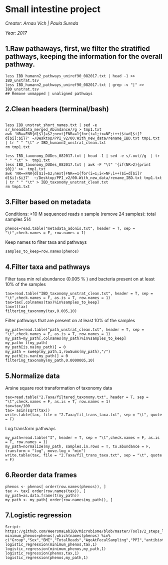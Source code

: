 Small intestine project 
========================
*Creator: Arnau Vich | Paula Sureda*

*Year: 2017*

1.Raw pathaways, first, we filter the stratified pathways, keeping the information for the overall pathway. 
------------------------------------------------------------------------------------------------------------
```{bash}
less IBD_humann2_pathways_uniref90_082017.txt | head -1 >> IBD_unstrat.tsv
less IBD_humann2_pathways_uniref90_082017.txt | grep -v "|" >> IBD_unstrat.tsv
## Remove unmapped | unaligned pathways
```



2.Clean headers (terminal/bash)
--------------------------------

```{bash}

less IBD_unstrat_short_names.txt | sed -e s/_kneaddata_merged_Abundance//g > tmp1.txt 
awk 'NR==FNR{d[$1]=$2;next}FNR==1{for(i=1;i<=NF;i++)$i=d[$i]?d[$i]:$i}7' ~/Desktop/PPI_v2/00.With_new_data/rename_IBD.txt tmp1.txt | tr " " "\t" > IBD_humann2_unstrat_clean.txt
rm tmp1.txt

less IBD_taxonomy_DUDes_082017.txt | head -1 | sed -e s/.out//g  | tr " " "\t" >  tmp1.txt 
less IBD_taxonomy_DUDes_082017.txt | awk -F "\t" '{if(NR>2){print $0}}' >>  tmp1.txt
awk 'NR==FNR{d[$1]=$2;next}FNR==1{for(i=1;i<=NF;i++)$i=d[$i]?d[$i]:$i}7'  ~/Desktop/PPI_v2/00.With_new_data/rename_IBD.txt tmp1.txt | tr " " "\t" > IBD_taxonomy_unstrat_clean.txt
rm tmp1.txt
```

3.Filter based on metadata 
---------------------------

Conditions: >10 M sequenced reads x sample (remove 24 samples): total samples 514

```{R}
phenos=read.table("metadata_adonis.txt", header = T, sep = "\t",check.names = F, row.names = 1)
```

Keep names to filter taxa and pathways

```{R}
samples_to_keep=row.names(phenos)
```

4.Filter taxa and pathways
---------------------------

Filter taxa min rel abundance (0.005 % ) and bacteria present on at least 10% of the samples 

```
tax=read.table("IBD_taxonomy_unstrat_clean.txt", header = T, sep = "\t",check.names = F, as.is = T, row.names = 1)
tax=tax[,colnames(tax)%in%samples_to_keep]
tax=t(tax)
filtering_taxonomy(tax,0.005,10)
```


Filter pathways that are present on at least 10% of the samples

```
my_path=read.table("path_unstrat_clean.txt", header = T, sep = "\t",check.names = F, as.is = T, row.names = 1)
my_path=my_path[,colnames(my_path)%in%samples_to_keep]
my_path= t(my_path)
my_path[is.na(my_path)] = 0
my_path = sweep(my_path,1,rowSums(my_path),"/")
my_path[is.nan(my_path)] = 0
filtering_taxonomy(my_path,0.0000005,10)
```

5.Normalize data
------------------

Arsine square root transformation of taxonomy data 
```
tax=read.table("2.Taxa/filtered_taxonomy.txt", header = T, sep = "\t",check.names = F, as.is = T, row.names = 1)
tax=tax/100
tax= asin(sqrt(tax))
write.table(tax, file = "2.Taxa/fil_trans_taxa.txt", sep = "\t", quote = F)
```


Log transform pathways 
```
my_path=read.table("I", header = T, sep = "\t",check.names = F, as.is = T, row.names = 1)
my_path=normalize(my_path, samples.in.rows = T, to.abundance = F, transform = "log", move.log = "min")
write.table(tax, file = "2.Taxa/fil_trans_taxa.txt", sep = "\t", quote = F)
```
6.Reorder data frames
-----------------------

```{R}
phenos <- phenos[ order(row.names(phenos)), ]
tax <- tax[ order(row.names(tax)), ]
my_path=as.data.frame(t(my_path))
my_path <- my_path[ order(row.names(my_path)), ]
```

7.Logistic regression
-----------------------

```{R}
Script: https://github.com/WeersmaLabIBD/Microbiome/blob/master/Tools/2_steps_logistic_regression.R
minimum_phenos=phenos[,which(names(phenos) %in% c("Group","Sex","BMI","TotalReads","AgeAtFecalSampling","PPI","antibiotics_merged"))]
logistic_regression(minimum_phenos,tax,1)
logistic_regression(minimum_phenos,my_path,1)
logistic_regression(phenos,tax,1)
logistic_regression(phenos,my_path,1)
```
